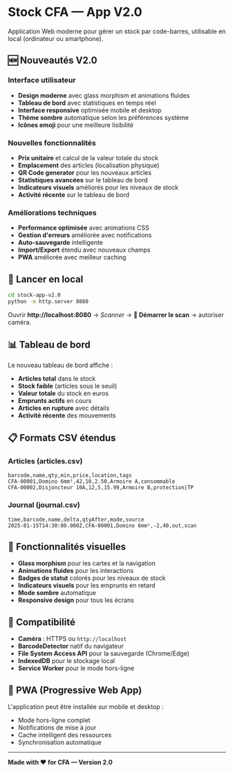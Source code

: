 # Stock CFA — App V2.0

Application Web moderne pour gérer un stock par code-barres, utilisable en local (ordinateur ou smartphone).

## 🆕 Nouveautés V2.0

### Interface utilisateur
- **Design moderne** avec glass morphism et animations fluides
- **Tableau de bord** avec statistiques en temps réel
- **Interface responsive** optimisée mobile et desktop
- **Thème sombre** automatique selon les préférences système
- **Icônes emoji** pour une meilleure lisibilité

### Nouvelles fonctionnalités
- **Prix unitaire** et calcul de la valeur totale du stock
- **Emplacement** des articles (localisation physique)
- **QR Code generator** pour les nouveaux articles
- **Statistiques avancées** sur le tableau de bord
- **Indicateurs visuels** améliorés pour les niveaux de stock
- **Activité récente** sur le tableau de bord

### Améliorations techniques
- **Performance optimisée** avec animations CSS
- **Gestion d'erreurs** améliorée avec notifications
- **Auto-sauvegarde** intelligente
- **Import/Export** étendu avec nouveaux champs
- **PWA** améliorée avec meilleur caching

## 🚀 Lancer en local

```bash
cd stock-app-v2.0
python -m http.server 8080
```

Ouvrir **http://localhost:8080** → *Scanner* → **🎥 Démarrer le scan** → autoriser caméra.

## 📊 Tableau de bord

Le nouveau tableau de bord affiche :
- **Articles total** dans le stock
- **Stock faible** (articles sous le seuil)
- **Valeur totale** du stock en euros
- **Emprunts actifs** en cours
- **Articles en rupture** avec détails
- **Activité récente** des mouvements

## 📋 Formats CSV étendus

### Articles (articles.csv)
```csv
barcode,name,qty,min,price,location,tags
CFA-00001,Domino 6mm²,42,10,2.50,Armoire A,consommable
CFA-00002,Disjoncteur 10A,12,5,15.99,Armoire B,protection|TP
```

### Journal (journal.csv)
```csv
time,barcode,name,delta,qtyAfter,mode,source
2025-01-15T14:30:00.000Z,CFA-00001,Domino 6mm²,-2,40,out,scan
```

## 🎨 Fonctionnalités visuelles

- **Glass morphism** pour les cartes et la navigation
- **Animations fluides** pour les interactions
- **Badges de statut** colorés pour les niveaux de stock
- **Indicateurs visuels** pour les emprunts en retard
- **Mode sombre** automatique
- **Responsive design** pour tous les écrans

## 🔧 Compatibilité

- **Caméra** : HTTPS ou `http://localhost`
- **BarcodeDetector** natif du navigateur
- **File System Access API** pour la sauvegarde (Chrome/Edge)
- **IndexedDB** pour le stockage local
- **Service Worker** pour le mode hors-ligne

## 📱 PWA (Progressive Web App)

L'application peut être installée sur mobile et desktop :
- Mode hors-ligne complet
- Notifications de mise à jour
- Cache intelligent des ressources
- Synchronisation automatique

---

**Made with ❤️ for CFA — Version 2.0**